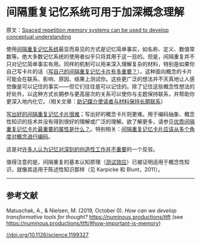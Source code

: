 # 间隔重复记忆系统可用于加深概念理解

原文：[Spaced repetition memory systems can be used to develop conceptual understanding](https://notes.andymatuschak.org/z6UZP7P4sRNgRKSvNj7tMV5uW6dDhwwbdZCy9)

使用[间隔重复记忆系统](https://notes.andymatuschak.org/z4eXdSMJFv2qVGXSUEKH4vdcHBrLHcFY1ZGfC)最显而易见的方式是记忆简单事实，如名称、定义、数值常数等。绝大多数记忆系统的使用者似乎只将其用于这一目的。但是，间隔重复并不只对记忆简单事实有用。同样的机制可以用来深入理解复杂的材料，特别是如果你自己写卡片的话（[写自己的间隔重复记忆卡片有多重要？](https://notes.andymatuschak.org/z5TxQNCUTSAiTg42v7Ft6xASpnyiuvm6phAoJ)）。这种面向概念的卡片可能会在联系、影响、原因、结果上测试你。这些更广泛的想法并不天真地让人感觉像是可以记住的事实——但它们往往是可以记住的。除了记住这些概念性想法的好处外，以这种方式长期参与更高层次的关系可以使你与主题保持联系，并帮助你更深入地内化它。（相关文章：[助记媒介使读者与材料保持长期联系](https://notes.andymatuschak.org/z7tjqSxGsJ53tXsGkRpchsECWcMsW3sFUw86U)）

[写出好的间隔重复记忆卡片很难](https://notes.andymatuschak.org/z3ntJ7w9C3uapYp1m3gy2EK6PN788guzEoUNN)；写出好的概念卡片则更难。用于编码抽象、概念性知识的技术并没有得到很好的理解或广泛的理解。欲了解更多，请参见[优质间隔重复记忆卡片最重要的属性是什么？](https://notes.andymatuschak.org/z42J1vxsMjhkdbrqVfoqjiEesSzfaEqurBtoJ)。特别相关：[间隔重复记忆卡片应该从多个角度对概念进行编码](https://notes.andymatuschak.org/z3K5a9tM1wq1x4QnDfsUpTeYZWW3M9iUzMdfo)。

这是对[许多人认为记忆对深刻的创造性工作并不重要](https://notes.andymatuschak.org/zD5zaKmvTFAAL3PTJGWzkAQr6CtoBCdoXBpM)的一个反驳。

值得注意的是，间隔重复的基本认知原理（[测试效应](https://notes.andymatuschak.org/z45mhbpabsigFceeSiRyDXZdvcRqvE2A1xMsn)）已被证明适用于概念性知识，就像其适用于陈述性知识那样（见 Karpicke 和 Blunt，2011）。

------

## 参考文献

Matuschak, A., & Nielsen, M. (2019, October 0). *How can we develop transformative tools for thought?* https://numinous.productions/ttft (see https://numinous.productions/ttft/#how-important-is-memory)

[//doi.org/10.1126/science.1199327](https://notes.andymatuschak.org/Karpicke%2C_J._D.%2C_%26_Blunt%2C_J._R._(2011)._Retrieval_Practice_Produces_More_Learning_than_Elaborative_Studying_with_Concept_Mapping._Science%2C_331(6018)%2C_772–775._https)